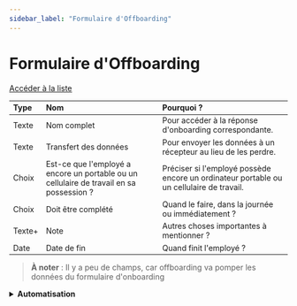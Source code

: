 ```yaml
---
sidebar_label: "Formulaire d'Offboarding"
---
```


# Formulaire d'Offboarding

[Accéder à la liste](https://groupeautoouellet.sharepoint.com/sites/testingEP2/Lists/Offboarding/AllItems.aspx)

| Type    | Nom                  | Pourquoi ?                                                   |
| :------ | :------------------- | :----------------------------------------------------------- |
| Texte   | Nom complet          | Pour accéder à la réponse d'onboarding correspondante.       |
| Texte   | Transfert des données | Pour envoyer les données à un récepteur au lieu de les perdre. |
| Choix   | Est-ce que l'employé a encore un portable ou un cellulaire de travail en sa possession ? | Préciser si l'employé possède encore un ordinateur portable ou un cellulaire de travail. |
| Choix   | Doit être complété   | Quand le faire, dans la journée ou immédiatement ?           |
| Texte+  | Note                 | Autres choses importantes à mentionner ?                     |
| Date    | Date de fin          | Quand finit l'employé ?                                      |

> **À noter** : Il y a peu de champs, car offboarding va pomper les données du formulaire d'onboarding

<details>
<summary><strong>Automatisation</strong></summary>

### [Envoie un courriel au TI et au DG pour préparer le départ, et supprime les items dans les listes onboarding/offboarding.](/docs/flows/offboarding)

<details>
<summary><strong>Voir l'exemple de courriel</strong></summary>

![Exemple d'email d'offboarding](/img/email-offboarding.png)

</details>

</details>